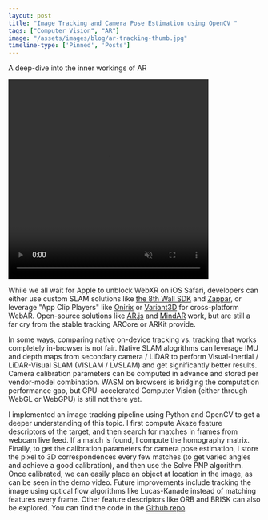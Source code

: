 ```yaml
---
layout: post
title: "Image Tracking and Camera Pose Estimation using OpenCV "
tags: ["Computer Vision", "AR"]
image: "/assets/images/blog/ar-tracking-thumb.jpg"
timeline-type: ['Pinned', 'Posts']
---
```


A deep-dive into the inner workings of AR
<!--more-->

<video width="400" height="400" controls autoplay muted>
  <source src="/assets/images/blog/ar-tracking.mp4" type="video/mp4">
Your browser does not support the video tag.
</video>

While we all wait for Apple to unblock WebXR on iOS Safari, developers can either use custom SLAM solutions like [the 8th Wall SDK](https://www.8thwall.com/blog/post/41173258896/how-we-engineered-ar-for-the-mobile-browser-with-8th-wall-web) and [Zappar](https://www.zappar.com/), or leverage "App Clip Players" like [Onirix](https://www.onirix.com/) or [Variant3D](https://launch.variant3d.com/) for cross-platform WebAR. Open-source solutions like [AR.js](https://github.com/AR-js-org/AR.js) and [MindAR](https://github.com/hiukim/mind-ar-js) work, but are still a far cry from the stable tracking ARCore or ARKit provide.

In some ways, comparing native on-device tracking vs. tracking that works completely in-browser is not fair. Native SLAM alogrithms can leverage IMU and depth maps from secondary camera / LiDAR to perform Visual-Inertial / LiDAR-Visual SLAM (VISLAM / LVSLAM) and get significantly better results. Camera calibration parameters can be computed in advance and stored per vendor-model combination. WASM on browsers is bridging the computation performance gap, but GPU-accelerated Computer Vision (either through WebGL or WebGPU) is still not there yet.

I implemented an image tracking pipeline using Python and OpenCV to get a deeper understanding of this topic. I first compute Akaze feature descriptors of the target, and then search for matches in frames from webcam live feed. If a match is found, I compute the homography matrix. Finally, to get the calibration parameters for camera pose estimation, I store the pixel to 3D correspondences every few matches (to get varied angles and achieve a good calibration), and then use the Solve PNP algorithm. Once calibrated, we can easily place an object at location in the image, as can be seen in the demo video. Future improvements include tracking the image using optical flow algorithms like Lucas-Kanade instead of matching features every frame. Other feature descriptors like ORB and BRISK can also be explored. You can find the code in the [Github repo](https://github.com/DevPika/py-image-tracking).